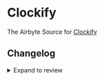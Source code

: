 # Clockify

The Airbyte Source for [Clockify](https://clockify.me)

## Changelog

<details>
  <summary>Expand to review</summary>

| Version | Date       | Pull Request                                             | Subject                                                                         |
| :------ | :--------- | :------------------------------------------------------- | :------------------------------------------------------------------------------ |
| 0.4.32 | 2025-08-23 | [65274](https://github.com/airbytehq/airbyte/pull/65274) | Update dependencies |
| 0.4.31 | 2025-08-09 | [64752](https://github.com/airbytehq/airbyte/pull/64752) | Update dependencies |
| 0.4.30 | 2025-08-02 | [64385](https://github.com/airbytehq/airbyte/pull/64385) | Update dependencies |
| 0.4.29 | 2025-07-26 | [64029](https://github.com/airbytehq/airbyte/pull/64029) | Update dependencies |
| 0.4.28 | 2025-07-19 | [63596](https://github.com/airbytehq/airbyte/pull/63596) | Update dependencies |
| 0.4.27 | 2025-07-12 | [63021](https://github.com/airbytehq/airbyte/pull/63021) | Update dependencies |
| 0.4.26 | 2025-06-28 | [62381](https://github.com/airbytehq/airbyte/pull/62381) | Update dependencies |
| 0.4.25 | 2025-06-21 | [61973](https://github.com/airbytehq/airbyte/pull/61973) | Update dependencies |
| 0.4.24 | 2025-06-14 | [61266](https://github.com/airbytehq/airbyte/pull/61266) | Update dependencies |
| 0.4.23 | 2025-05-24 | [60408](https://github.com/airbytehq/airbyte/pull/60408) | Update dependencies |
| 0.4.22 | 2025-05-10 | [59916](https://github.com/airbytehq/airbyte/pull/59916) | Update dependencies |
| 0.4.21 | 2025-05-03 | [59415](https://github.com/airbytehq/airbyte/pull/59415) | Update dependencies |
| 0.4.20 | 2025-04-26 | [58880](https://github.com/airbytehq/airbyte/pull/58880) | Update dependencies |
| 0.4.19 | 2025-04-19 | [58367](https://github.com/airbytehq/airbyte/pull/58367) | Update dependencies |
| 0.4.18 | 2025-04-12 | [57834](https://github.com/airbytehq/airbyte/pull/57834) | Update dependencies |
| 0.4.17 | 2025-04-05 | [57208](https://github.com/airbytehq/airbyte/pull/57208) | Update dependencies |
| 0.4.16 | 2025-03-29 | [56499](https://github.com/airbytehq/airbyte/pull/56499) | Update dependencies |
| 0.4.15 | 2025-03-22 | [55997](https://github.com/airbytehq/airbyte/pull/55997) | Update dependencies |
| 0.4.14 | 2025-03-08 | [55291](https://github.com/airbytehq/airbyte/pull/55291) | Update dependencies |
| 0.4.13 | 2025-03-01 | [54906](https://github.com/airbytehq/airbyte/pull/54906) | Update dependencies |
| 0.4.12 | 2025-02-22 | [54252](https://github.com/airbytehq/airbyte/pull/54252) | Update dependencies |
| 0.4.11 | 2025-02-15 | [53925](https://github.com/airbytehq/airbyte/pull/53925) | Update dependencies |
| 0.4.10 | 2025-02-08 | [53429](https://github.com/airbytehq/airbyte/pull/53429) | Update dependencies |
| 0.4.9 | 2025-02-01 | [52910](https://github.com/airbytehq/airbyte/pull/52910) | Update dependencies |
| 0.4.8 | 2025-01-25 | [52166](https://github.com/airbytehq/airbyte/pull/52166) | Update dependencies |
| 0.4.7 | 2025-01-18 | [51719](https://github.com/airbytehq/airbyte/pull/51719) | Update dependencies |
| 0.4.6 | 2025-01-11 | [51235](https://github.com/airbytehq/airbyte/pull/51235) | Update dependencies |
| 0.4.5 | 2024-12-28 | [50449](https://github.com/airbytehq/airbyte/pull/50449) | Update dependencies |
| 0.4.4 | 2024-12-21 | [50188](https://github.com/airbytehq/airbyte/pull/50188) | Update dependencies |
| 0.4.3 | 2024-12-14 | [49552](https://github.com/airbytehq/airbyte/pull/49552) | Update dependencies |
| 0.4.2 | 2024-12-12 | [47651](https://github.com/airbytehq/airbyte/pull/47651) | Update dependencies |
| 0.4.1 | 2024-08-16 | [44196](https://github.com/airbytehq/airbyte/pull/44196) | Bump source-declarative-manifest version |
| 0.4.0 | 2024-08-15 | [44166](https://github.com/airbytehq/airbyte/pull/44166) | Refactor connector to manifest-only format |
| 0.3.13 | 2024-08-10 | [42817](https://github.com/airbytehq/airbyte/pull/42817) | Update dependencies |
| 0.3.12 | 2024-07-20 | [42197](https://github.com/airbytehq/airbyte/pull/42197) | Update dependencies |
| 0.3.11 | 2024-07-13 | [41693](https://github.com/airbytehq/airbyte/pull/41693) | Update dependencies |
| 0.3.10 | 2024-07-10 | [41480](https://github.com/airbytehq/airbyte/pull/41480) | Update dependencies |
| 0.3.9 | 2024-07-10 | [41330](https://github.com/airbytehq/airbyte/pull/41330) | Update dependencies |
| 0.3.8 | 2024-07-06 | [40831](https://github.com/airbytehq/airbyte/pull/40831) | Update dependencies |
| 0.3.7 | 2024-06-25 | [40398](https://github.com/airbytehq/airbyte/pull/40398) | Update dependencies |
| 0.3.6 | 2024-06-22 | [40116](https://github.com/airbytehq/airbyte/pull/40116) | Update dependencies |
| 0.3.5 | 2024-06-06 | [39156](https://github.com/airbytehq/airbyte/pull/39156) | [autopull] Upgrade base image to v1.2.2 |
| 0.3.4 | 2024-05-21 | [38146](https://github.com/airbytehq/airbyte/pull/38146) | Make connector compatible with the builder |
| 0.3.3 | 2024-04-19 | [37135](https://github.com/airbytehq/airbyte/pull/37135) | Upgrade to CDK 0.80.0 and manage dependencies with Poetry. |
| 0.3.2 | 2024-04-15 | [37135](https://github.com/airbytehq/airbyte/pull/37135) | Base image migration: remove Dockerfile and use the python-connector-base image |
| 0.3.1 | 2024-04-12 | [37135](https://github.com/airbytehq/airbyte/pull/37135) | schema descriptions |
| 0.3.0   | 2023-08-27 | [TBD](https://github.com/airbytehq/airbyte/pull/TBD)     | ✨ Source Clockify: Migrate to LowCode CDK                                      |
| 0.2.1   | 2023-08-01 | [27881](https://github.com/airbytehq/airbyte/pull/27881) | 🐛 Source Clockify: Source Clockify: Fix pagination logic                       |
| 0.2.0   | 2023-08-01 | [27689](https://github.com/airbytehq/airbyte/pull/27689) | ✨ Source Clockify: Add Optional API Url parameter                              |
| 0.1.0   | 2022-10-26 | [17767](https://github.com/airbytehq/airbyte/pull/17767) | 🎉 New Connector: Clockify [python cdk]                                         |

</details>
